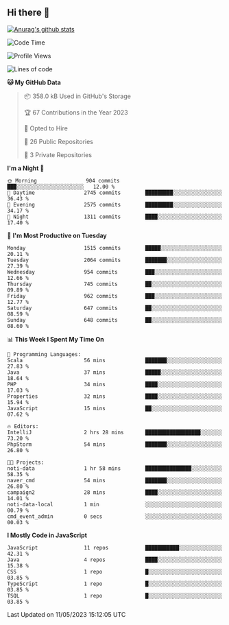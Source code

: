 ## Hi there 👋

[![Anurag's github stats](https://github-readme-stats.vercel.app/api?username=Songwonseok)](https://github.com/anuraghazra/github-readme-stats)



<!--START_SECTION:waka-->
![Code Time](http://img.shields.io/badge/Code%20Time-2%2C227%20hrs%2044%20mins-blue)

![Profile Views](http://img.shields.io/badge/Profile%20Views-3-blue)

![Lines of code](https://img.shields.io/badge/From%20Hello%20World%20I%27ve%20Written-35.0%20million%20lines%20of%20code-blue)

**🐱 My GitHub Data** 

> 📦 358.0 kB Used in GitHub's Storage 
 > 
> 🏆 67 Contributions in the Year 2023
 > 
> 💼 Opted to Hire
 > 
> 📜 26 Public Repositories 
 > 
> 🔑 3 Private Repositories 
 > 
**I'm a Night 🦉** 

```text
🌞 Morning                904 commits         ███░░░░░░░░░░░░░░░░░░░░░░   12.00 % 
🌆 Daytime                2745 commits        █████████░░░░░░░░░░░░░░░░   36.43 % 
🌃 Evening                2575 commits        █████████░░░░░░░░░░░░░░░░   34.17 % 
🌙 Night                  1311 commits        ████░░░░░░░░░░░░░░░░░░░░░   17.40 % 
```
📅 **I'm Most Productive on Tuesday** 

```text
Monday                   1515 commits        █████░░░░░░░░░░░░░░░░░░░░   20.11 % 
Tuesday                  2064 commits        ███████░░░░░░░░░░░░░░░░░░   27.39 % 
Wednesday                954 commits         ███░░░░░░░░░░░░░░░░░░░░░░   12.66 % 
Thursday                 745 commits         ██░░░░░░░░░░░░░░░░░░░░░░░   09.89 % 
Friday                   962 commits         ███░░░░░░░░░░░░░░░░░░░░░░   12.77 % 
Saturday                 647 commits         ██░░░░░░░░░░░░░░░░░░░░░░░   08.59 % 
Sunday                   648 commits         ██░░░░░░░░░░░░░░░░░░░░░░░   08.60 % 
```


📊 **This Week I Spent My Time On** 

```text
💬 Programming Languages: 
Scala                    56 mins             ███████░░░░░░░░░░░░░░░░░░   27.83 % 
Java                     37 mins             █████░░░░░░░░░░░░░░░░░░░░   18.64 % 
PHP                      34 mins             ████░░░░░░░░░░░░░░░░░░░░░   17.03 % 
Properties               32 mins             ████░░░░░░░░░░░░░░░░░░░░░   15.94 % 
JavaScript               15 mins             ██░░░░░░░░░░░░░░░░░░░░░░░   07.62 % 

🔥 Editors: 
IntelliJ                 2 hrs 28 mins       ██████████████████░░░░░░░   73.20 % 
PhpStorm                 54 mins             ███████░░░░░░░░░░░░░░░░░░   26.80 % 

🐱‍💻 Projects: 
noti-data                1 hr 58 mins        ███████████████░░░░░░░░░░   58.35 % 
naver_cmd                54 mins             ███████░░░░░░░░░░░░░░░░░░   26.80 % 
campaign2                28 mins             ████░░░░░░░░░░░░░░░░░░░░░   14.01 % 
noti-data-local          1 min               ░░░░░░░░░░░░░░░░░░░░░░░░░   00.79 % 
cmd_event_admin          0 secs              ░░░░░░░░░░░░░░░░░░░░░░░░░   00.03 % 
```

**I Mostly Code in JavaScript** 

```text
JavaScript               11 repos            ███████████░░░░░░░░░░░░░░   42.31 % 
Java                     4 repos             ████░░░░░░░░░░░░░░░░░░░░░   15.38 % 
CSS                      1 repo              █░░░░░░░░░░░░░░░░░░░░░░░░   03.85 % 
TypeScript               1 repo              █░░░░░░░░░░░░░░░░░░░░░░░░   03.85 % 
TSQL                     1 repo              █░░░░░░░░░░░░░░░░░░░░░░░░   03.85 % 
```




 Last Updated on 11/05/2023 15:12:05 UTC
<!--END_SECTION:waka-->

